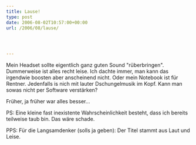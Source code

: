 ```yaml
---
title: Lause!
type: post
date: 2006-08-02T10:57:00+00:00
url: /2006/08/lause/




---
```

Mein Headset sollte eigentlich ganz guten Sound "rüberbringen". Dummerweise ist alles recht leise. Ich dachte immer, man kann das irgendwie boosten aber anscheinend nicht. Oder mein Notebook ist für Rentner. Jedenfalls is nich mit lauter Dschungelmusik im Kopf. Kann man sowas nicht per Software verstärken?

Früher, ja früher war alles besser...

PS: Eine kleine fast inexistente Wahrscheinlichkeit besteht, dass ich bereits teilweise taub bin. Das wäre schade.

PPS: Für die Langsamdenker (solls ja geben): Der Titel stammt aus Laut und Leise.
